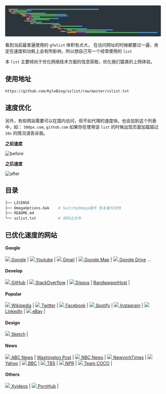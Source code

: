 
![banner](https://github.com/KyleBing/sslist/blob/master/imgs/banner.png)


看到当前最普遍使用的 `gfwlist` 体积有点大， 在访问网址的时候都要过一遍，肯定在速度和功耗上会有所影响，所以想自己写一个经常使用的 `list`

本 `list` 主要倾向于优化网络技术方面的信息获取，优化我们猿类的上网体验。


## 使用地址

```bash
https://github.com/KyleBing/sslist/raw/master/sslist.txt
```


## 速度优化

另外，有些网站需要可以在国内访问，但不如代理的速度快。也会加到这个列表中，如： `500px.com`, `github.com`
如果你在使用该 `list` 的时候出现页面加载超过 `10s` 的情况请告诉我。


**之前速度**

![before](https://github.com/KyleBing/sslist/blob/master/imgs/before.png)


**之后速度**

![after](https://github.com/KyleBing/sslist/blob/master/imgs/after.png)


## 目录

```bash
├── LICENSE
├── OmegaOptions.bak    # SwitchyOmega插件 恢复备份文档
├── README.md
└── sslist.txt          # 规则主文件
```


## 已优化速度的网站

#### Google

<a href="http://google.com"><img width=15 src="https://www.google.com/favicon.ico"> Google</a> |
<a href="http://youtube.com"><img width=15 src="https://s.ytimg.com/yts/img/favicon-vfl8qSV2F.ico"> Youtube</a> |
<a href="http://mail.google.com"><img width=15 src="https://ssl.gstatic.com/ui/v1/icons/mail/images/favicon5.ico"> Gmail</a> |
<a href="http://google.com/maps"><img width=15 src="https://www.google.com/images/branding/product/ico/maps_32dp.ico"> Google Map</a> |
<a href="http://drive.google.com/"><img width=15 src="https://ssl.gstatic.com/docs/doclist/images/infinite_arrow_favicon_5.ico"> Google Drive</a> ...


#### Develop

<a href="http://github.com"><img width=15 src="https://github.githubassets.com/favicon.ico"> GitHub</a> | 
<a href="https://stackoverflow.com"><img width=15 src="https://cdn.sstatic.net/Sites/stackoverflow/img/favicon.ico?v=4f32ecc8f43d"> StackOverflow</a> | 
<a href="http://disqus.com"><img width=15 src="https://c.disquscdn.com/next/current/marketing/assets/img/brand/favicon-32x32.png"> Disqus</a> | 
<a href="https://bandwagonhost.com"> BandwagonHost</a> | 


#### Popular

<a href="https://www.wikipedia.org/"><img width=15 src="https://www.wikipedia.org/static/favicon/wikipedia.ico"> Wikipedia</a> | 
<a href="http://twitter.com"><img width=15 src="https://abs.twimg.com/favicons/favicon.ico"> Twitter</a> | 
<a href="http://facebook.com"><img width=15 src="https://static.xx.fbcdn.net/rsrc.php/yo/r/iRmz9lCMBD2.ico"> Facebook</a> | 
<a href="http://spotify.com"><img width=15 src="https://www.scdn.co/i/_global/favicon.png"> Spotify</a> | 
<a href="http://instagram.com"><img width=15 src="https://www.instagram.com/static/images/ico/favicon.ico/36b3ee2d91ed.ico"> Instagram</a> | 
<a href="http://linkedin.com"><img width=15 src="https://static.licdn.com/sc/h/1bt1uwq5akv756knzdj4l6cdc"> LinkedIn</a> | 
<a href="http://ebay.com"><img width=15 src="https://pages.ebay.com/favicon.ico"> eBay</a> | 


#### Design

<a href="http://sketch.com"><img width=15 src="https://www.sketch.com/images/components/icons/favicon@2x.png"> Sketch</a> | 


#### News

<a href="https://www.abcnews.com"><img width=15 src="https://s.abcnews.com/assets/images/apple-touch-icons/touch-icon-iphone.png"> ABC News</a> | 
<a href="https://www.washingtonpost.com/"> Washington Post</a> | 
<a href="https://www.nbcnews.com/"><img width=15 src="https://nodeassets.nbcnews.com/cdnassets/projects/ramen/favicon/nbcnews/all-other-sizes-PNG.ico/ms-icon-144x144.png"> NBC News</a> | 
<a href="https://www.nytimes.com/"><img width=15 src="https://www.nytimes.com/vi-assets/static-assets/favicon-4bf96cb6a1093748bf5b3c429accb9b4.ico"> NewyorkTimes</a> | 
<a href="https://www.yahoo.com/"><img width=15 src="https://s.yimg.com/os/mit/media/p/common/images/favicon_new-7483e38.svg"> Yahoo</a> | 
<a href="https://www.bbc.com/"><img width=15 src="https://static.bbci.co.uk/wwhp/1.137.0/responsive/img/apple-touch/apple-touch-180.jpg"> BBC</a> | 
<a href="https://www.tbs.com/"><img width=15 src="https://static1.squarespace.com/static/5aeb5b62620b85880e854fd0/t/5afdd6f6562fa791e8dd5b9c/favicon.ico"> TBS</a> | 
<a href="https://www.npr.org/"><img width=15 src="https://media.npr.org/templates/favicon/favicon-32x32.png"> NPR</a> | 
<a href="https://www.teamcoco.com/"><img width=15 src="https://static.teamcococdn.com/www/3/favicon.ico"> Team COCO</a> | 


#### Others

<a href="http://xvideos.com"><img width=15 src="https://static-egc.xvideos-cdn.com/v3/img/skins/default/favicon.png"> Xvideos</a> | 
<a href="http://pornhub.com"><img width=15 src="https://di.phncdn.com/www-static/favicon.ico"> PornHub</a> | 


